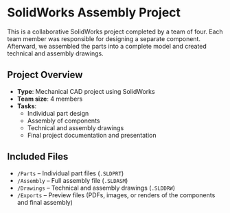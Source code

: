 # SolidWorks Assembly Project
This is a collaborative SolidWorks project completed by a team of four. Each team member was responsible for designing a separate component. Afterward, we assembled the parts into a complete model and created technical and assembly drawings.

## Project Overview

- **Type**: Mechanical CAD project using SolidWorks  
- **Team size**: 4 members  
- **Tasks**:
  - Individual part design  
  - Assembly of components  
  - Technical and assembly drawings  
  - Final project documentation and presentation

## Included Files

- `/Parts` – Individual part files (`.SLDPRT`)  
- `/Assembly` – Full assembly file (`.SLDASM`)  
- `/Drawings` – Technical and assembly drawings (`.SLDDRW`)  
- `/Exports` – Preview files (PDFs, images, or renders of the components and final assembly)
